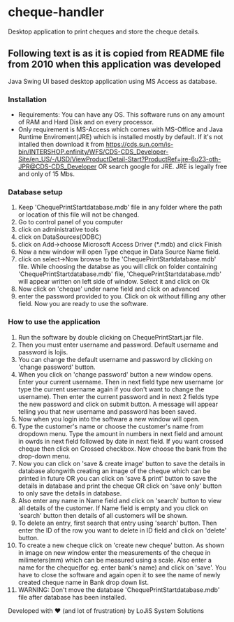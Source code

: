 # cheque-handler
Desktop application to print cheques and store the cheque details.

## Following text is as it is copied from README file from 2010 when this application was developed

Java Swing UI based desktop application using MS Access as database.

### Installation

- Requirements: You can have any OS. This software runs on any amount of RAM and Hard Disk and on every processor.
- Only requirement is MS-Access which comes with MS-Office and Java Runtime Enviroment(JRE) which is installed mostly by default. If it's not intalled then download it from https://cds.sun.com/is-bin/INTERSHOP.enfinity/WFS/CDS-CDS_Developer-Site/en_US/-/USD/ViewProductDetail-Start?ProductRef=jre-6u23-oth-JPR@CDS-CDS_Developer OR search google for JRE. JRE is legally free and only of 15 Mbs.

### Database setup
1) Keep 'ChequePrintStartdatabase.mdb' file in any folder where the path or location of this file will not be changed.
2) Go to control panel of you computer
3) click on administrative tools
4) click on DataSources(ODBC)
5) click on Add->choose Microsoft Access Driver (*.mdb) and click Finish
6) Now a new window will open Type cheque in Data Source Name field.
7) click on select->Now browse to the 'ChequePrintStartdatabase.mdb' file. While choosing the databse as you will click on folder containing 'ChequePrintStartdatabase.mdb' file, 'ChequePrintStartdatabase.mdb' will appear written on left side of window. Select it and click on Ok
8) Now click on 'cheque' under name field and click on advanced
9) enter the password provided to you. Click on ok without filling any other field. Now you are ready to use the software.

### How to use the application
1) Run the software by double clicking on ChequePrintStart.jar file.
2) Then you must enter username and password.
Default username and password is lojis.
3) You can change the default username and password by clicking on 'change password' button.
4) When you click on 'change password' button a new window opens. Enter your current username.
Then in next field type new username (or type the current username again if you don't want to change the username).
Then enter the current password and in next 2 fields type the new password and click on submit button.
A message will appear telling you that new username and password has been saved.
5) Now when you login into the software a new window will open.
6) Type the customer's name or choose the customer's name from dropdown menu.
Type the amount in numbers in next field and amount in owrds in next field followed by date in next field.
If you want crossed cheque then click on Crossed checkbox. Now choose the bank from the drop-down menu.
7) Now you can click on 'save & create image' button to save the details in database alongwith creating an image of the cheque which can be printed in future OR you can click on 'save & print' button to save the details in database and print the cheque OR click on 'save only' button to only save the details in database.
8) Also enter any name in Name field and click on 'search' button to view all details of the customer. If Name field is empty and you click on 'search' button then details of all customers will be shown.
9) To delete an entry, first search that entry using 'search' button. Then enter the ID of the row you want to delete in ID field and click on 'delete' button.
10) To create a new cheque click on 'create new cheque' button. As shown in image on new window enter the measurements of the cheque in milimeters(mm) which can be measured using a scale.
Also enter a name for the cheque(for eg. enter bank's name) and click on 'save'.
You have to close the software and again open it to see the name of newly created cheque name in Bank drop down list.
11) WARNING: Don't move the database 'ChequePrintStartdatabase.mdb' file after database has been installed.

Developed with ❤ (and lot of frustration) by LoJiS System Solutions